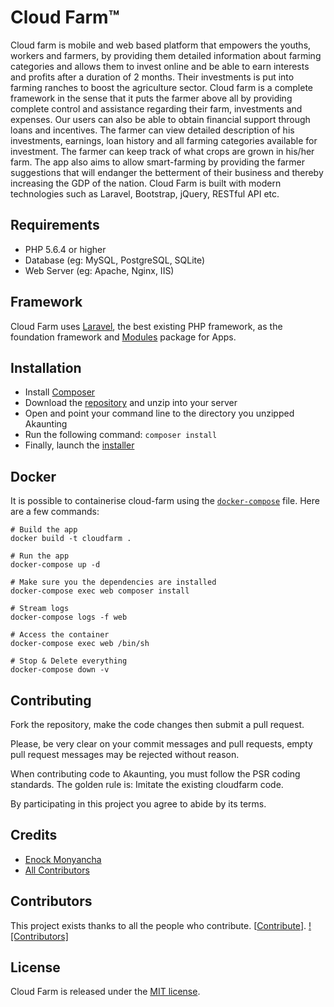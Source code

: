 ﻿# Cloud Farm™

Cloud farm is mobile and web based platform that empowers the youths, workers and farmers, by providing them detailed information about farming categories and allows them to invest online and be able to earn interests and profits after a duration of 2 months. Their investments is put into farming ranches to boost the agriculture sector. Cloud farm is a complete framework in the sense that it puts the farmer above all by providing complete control and assistance regarding their farm, investments and expenses. Our users can also be able to obtain financial support through loans and incentives. The farmer can view detailed description of his investments, earnings, loan history and all farming categories available for investment. The farmer can keep track of what crops are grown in his/her farm. The app also aims to allow smart-farming by providing the farmer suggestions that will endanger the betterment of their business and thereby increasing the GDP of the nation.
Cloud Farm is built with modern technologies such as Laravel, Bootstrap, jQuery, RESTful API etc.

## Requirements

* PHP 5.6.4 or higher
* Database (eg: MySQL, PostgreSQL, SQLite)
* Web Server (eg: Apache, Nginx, IIS)

## Framework

Cloud Farm uses [Laravel](http://laravel.com), the best existing PHP framework, as the foundation framework and [Modules](https://nwidart.com/laravel-modules) package for Apps.

## Installation

  * Install [Composer](https://getcomposer.org/download)
  * Download the [repository](https://github.com/Monyancha/Cloud-Farm.git) and unzip into your server
  * Open and point your command line to the directory you unzipped Akaunting
  * Run the following command: `composer install`
  * Finally, launch the [installer](https://akaunting.com/docs/installation)

## Docker

It is possible to containerise cloud-farm using the [`docker-compose`](docker-compose.yml) file. Here are a few commands:

```
# Build the app
docker build -t cloudfarm .

# Run the app
docker-compose up -d

# Make sure you the dependencies are installed
docker-compose exec web composer install

# Stream logs
docker-compose logs -f web

# Access the container
docker-compose exec web /bin/sh

# Stop & Delete everything
docker-compose down -v
```

## Contributing

Fork the repository, make the code changes then submit a pull request.

Please, be very clear on your commit messages and pull requests, empty pull request messages may be rejected without reason.

When contributing code to Akaunting, you must follow the PSR coding standards. The golden rule is: Imitate the existing cloudfarm code.

By participating in this project you agree to abide by its terms.

## Credits

- [Enock Monyancha](https://github.com/Monyancha)
- [All Contributors](../../contributors)

## Contributors

This project exists thanks to all the people who contribute. [[Contribute](CONTRIBUTING.md)].
[![Contributors]](../../contributors)

## License

Cloud Farm is released under the [MIT license](LICENSE.txt).
